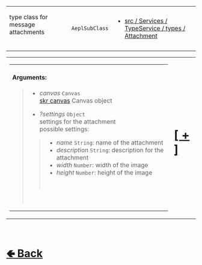 <table>
<tr><td>

type class for message attachments<br>
<br>
</td><td> 

`AeplSubClass`

</td><td>

- [src / Services / TypeService / types / Attachment](https://github.com/shysolocup/noscord.js/tree/main/src/Services/TypeService/types/Attachment)

</td></tr>

</table>

<table><tr>
<td>

<table><tr><td>

#### Arguments:
> - *canvas* `Canvas`<br>
> [skr canvas](https://www.npmjs.com/package/@napi-rs/canvas) Canvas object<br>
>
> - *?settings* `Object`<br>
> settings for the attachment<br>
> possible settings:
>> - *name* `String`: name of the attachment
>> - *description* `String`: description for the attachment
>> - *width* `Number`: width of the image
>> - *height* `Number`: height of the image
>> <br>
> <br>

</td></tr></table>

</td><td>

# [[ + ]](https://github.com/shysolocup/noscord.js/wiki/Attachment-Elements)

</td>
</tr></table>


<br> <h1> [🢀 Back](https://github.com/shysolocup/noscord.js/wiki/Types) </h1>